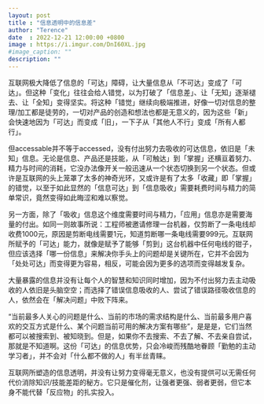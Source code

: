 ```yaml
---
layout: post
title : "信息透明中的信息差"
author: "Terence"
date  : 2022-12-21 12:00:00 +0800
image : https://i.imgur.com/DnI60XL.jpg
#image_caption: ""
description: ""
---
```


互联网极大降低了信息的「可达」障碍，让大量信息从「不可达」变成了「可达」。但这种「变化」往往会给人错觉，以为打破了「信息差」、让「无知」逐渐褪去、让「全知」变得坚实。将这种「错觉」继续向极端推进，好像一切对信息的整理/加工都是徒劳的，一切对产品的创造和想法也都是无意义的，因为这些「新」会快速地因为「可达」而变成「旧」，一下子从「其他人不行」变成「所有人都行」。

<!--more-->

但accessable并不等于accessed，没有付出努力去吸收的可达信息，依旧是「未知」信息。无论是信息、产品还是技能，从「可触达」到「掌握」还横亘着努力、精力与时间的消耗，它没办法像开关一般迅速从一个状态切换到另一个状态。但或许是互联网的头上笼罩了太多的神奇光环，又或许是有了太多「收藏」即「掌握」的错觉，以至于如此显然的「信息可达」到「信息吸收」需要耗费时间与精力的简单常识，竟然变得如此晦涩和难以察觉。

另一方面，除了「吸收」信息这个维度需要时间与精力，「应用」信息亦是需要海量的付出。如同一则故事所说：工程师被邀请修理一台机器，仅剪断了一条电线却收费1000元，原因是剪断电线需要1元，知道剪断哪一条电线需要999元。互联网所赋予的「可达」能力，就像是赋予了能够「剪到」这台机器中任何电线的钳子，但应该选择「哪一份信息」来解决你手头上的问题却是关键所在，它并不会因为「处处可达」而变得更为容易，相反，可能会因为更多的选项而变得越发复杂。

大量暴露的信息并没有让每个人的智慧和知识同时增加，因为不付出努力去主动吸收的人依旧是头脑空空；而选择了错误信息吸收的人、尝试了错误路径吸收信息的人，依然会在「解决问题」中败下阵来。

“当前最多人关心的问题是什么、当前的市场的需求结构是什么、当前最多用户喜欢的交互方式是什么、某个问题当前可用的解决方案有哪些”，是是是，它们当然都可以被搜索到、被知晓到。但是，如果你不去搜索、不去了解、不去亲自尝试，那就是不知道啊。这份「可达」的信息优势，只会冷峻而残酷地眷顾「勤勉的主动学习者」，并不会对「什么都不做的人」有半丝青睐。

互联网所塑造的信息透明，并没有让努力变得毫无意义，也没有提供可以无需任何代价消除知识/技能差距的秘方。它只是催化剂，让强者更强、弱者更弱，但它本身不能代替「反应物」的扎实投入。

<!--END-->